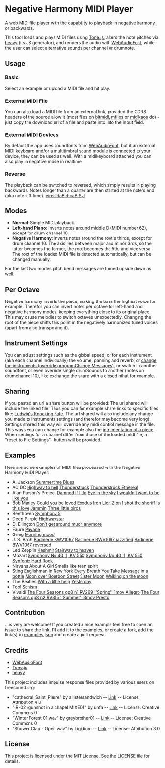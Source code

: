 # Negative Harmony MIDI Player
A web MIDI file player with the capability to playback in [negative harmony](https://www.opussciencecollective.com/post/the-harmonic-upside-down-negative-harmony) or backwards.

This tool loads and plays MIDI files using [Tone.js](https://tonejs.github.io/), alters the note pitches via [heavy](https://github.com/Wasted-Audio/hvcc) (its JS generator), and renders the audio with [WebAudioFont](https://github.com/surikov/webaudiofont), while the user can select alternative sounds per channel or drumnote.

## Usage

### Basic

Select an example or upload a MIDI file and hit play.

### External MIDI File

You can also load a MIDI file from an external link, provided the CORS headers of the source allow it (most files on [bitmidi](https://bitmidi.com/), [mfiles](https://www.mfiles.co.uk/midi-files.htm) or [midikaos](https://midikaos.mnstrl.org/) do) - just copy the download url of a file and paste into into the input field.

### External MIDI Devices

By default the app uses soundfonts from [WebAudioFont](https://github.com/surikov/webaudiofont), but if an external MIDI keyboard and/or a multitimbral sound module is connected to your device, they can be used as well.
With a midikeyboard attached you can also play in negative mode in realtime.

### Reverse

The playback can be switched to reversed, which simply results in playing backwards. Notes longer than a quarter are then started at the note's end (aka note-off time). [eirenidaB :hcaB.S.J](https://reinissance.github.io/negative-Harmony/index.html?midiFile=https%3A%2F%2Fbitmidi.com%2Fuploads%2F27670.mid&channels=%257B%25220%2522%253A%257B%2522panSlider_0%2522%253A%2522-0.95%2522%252C%2522volumeSlider_0%2522%253A%252274%2522%257D%252C%25221%2522%253A%257B%2522panSlider_1%2522%253A%25220.88%2522%252C%2522volumeSlider_1%2522%253A%252274%2522%257D%252C%25222%2522%253A%257B%2522panSlider_2%2522%253A%2522-0.49%2522%252C%2522volumeSlider_2%2522%253A%2522109%2522%257D%252C%25223%2522%253A%257B%2522panSlider_3%2522%253A%25220.24%2522%252C%2522volumeSlider_3%2522%253A%2522114%2522%257D%252C%25224%2522%253A%257B%2522sfIndex_4%2522%253A%25224%2522%252C%2522reverbSlider_4%2522%253A%25220.9%2522%257D%257D&perOktave=1&mode=0&negRoot=59&irUrl=0&speed=0.88&reversedPlayback=true&reverbGain=0.7)

## Modes

- **Normal**: Simple MIDI playback.
- **Left-hand Piano**: Inverts notes around middle D (MIDI number 62), except for drum channel 10.
- **Negative Harmony**: Inverts notes around the root's thirds, except for drum channel 10. The axis lies between major and minor 3rds, so the latter becomes the former, the root becomes the 5th, and vice versa. The root of the loaded MIDI file is detected automatically, but can be changed manually.

For the last two modes pitch bend messages are turned upside down as well.

## Per Octave

Negative harmony inverts the piece, making the bass the highest voice for example. Therefor you can invert notes per octave for left-hand and negative harmony modes, keeping everything close to its original place. This may cause melodies to switch octaves unexpectedly. Changing the root of the piece shifts this point in the negatively harmonized tuned voices (apart from also transposing it).

## Instrument Settings

You can adjust settings such as the global speed, or for each instrument (aka each channel individually) the volume, panning and reverb, or [change the instruments (override programChange Messages)](https://reinissance.github.io/negative-Harmony/index.html?midiFile=https%3A%2F%2Fbitmidi.com%2Fuploads%2F3654.mid&channels=%257B%25220%2522%253A%257B%2522volumeSlider_0%2522%253A%2522127%2522%257D%252C%25221%2522%253A%257B%2522volumeSlider_1%2522%253A%2522109%2522%252C%2522sfIndex_1%2522%253A%25220%2522%252C%2522instrumentSelect_1%2522%253A%252232%2522%252C%2522volumeSlider_drum%2522%253A%2522123%2522%252C%2522panSlider_1%2522%253A%2522-0.42%2522%252C%2522reverbSlider_1%2522%253A%25220.31%2522%257D%252C%25222%2522%253A%257B%2522volumeSlider_2%2522%253A%252299%2522%252C%2522instrumentSelect_2%2522%253A%2522110%2522%252C%2522volumeSlider_drum%2522%253A%252244%2522%252C%2522reverbSlider_2%2522%253A%25221%2522%252C%2522panSlider_2%2522%253A%2522-0.31%2522%252C%2522sfIndex_2%2522%253A%25221%2522%257D%252C%25223%2522%253A%257B%2522volumeSlider_3%2522%253A%252269%2522%252C%2522instrumentSelect_3%2522%253A%252257%2522%252C%2522panSlider_3%2522%253A%25220.14%2522%252C%2522sfIndex_3%2522%253A%25221%2522%257D%252C%25224%2522%253A%257B%2522volumeSlider_4%2522%253A%252240%2522%252C%2522panSlider_4%2522%253A%2522-0.59%2522%252C%2522instrumentSelect_4%2522%253A%2522122%2522%257D%252C%25225%2522%253A%257B%2522volumeSlider_5%2522%253A%252253%2522%252C%2522panSlider_5%2522%253A%25220.76%2522%252C%2522instrumentSelect_5%2522%253A%2522127%2522%252C%2522sfIndex_5%2522%253A%25225%2522%252C%2522reverbSlider_5%2522%253A%25220.8%2522%257D%252C%25226%2522%253A%257B%2522volumeSlider_6%2522%253A%252233%2522%252C%2522panSlider_6%2522%253A%2522-0.63%2522%252C%2522instrumentSelect_6%2522%253A%2522107%2522%252C%2522reverbSlider_6%2522%253A%25220.5%2522%252C%2522sfIndex_6%2522%253A%25221%2522%257D%252C%25227%2522%253A%257B%2522volumeSlider_7%2522%253A%252240%2522%252C%2522instrumentSelect_7%2522%253A%2522104%2522%252C%2522panSlider_7%2522%253A%2522-0.01%2522%252C%2522sfIndex_7%2522%253A%25221%2522%252C%2522reverbSlider_7%2522%253A%25220.47%2522%252C%2522volumeSlider_drum%2522%253A%2522120%2522%257D%252C%25228%2522%253A%257B%2522volumeSlider_8%2522%253A%2522111%2522%252C%2522instrumentSelect_8%2522%253A%2522115%2522%252C%2522panSlider_8%2522%253A%25220.84%2522%257D%252C%25229%2522%253A%257B%2522drumNoteSelectClosed%2520Hi-hat%2522%253A2%252C%2522drumNoteSelectSnare%2520Drum%25201%2522%253A2%252C%2522drumNoteSelectLow%2520Tom%25201%2522%253A2%252C%2522drumNoteSelectLow%2520Tom%25202%2522%253A2%252C%2522drumNoteSelectPedal%2520Hi-hat%2522%253A2%252C%2522drumNoteSelectBass%2520Drum%25201%2522%253A2%252C%2522drumNoteSelectCrash%2520Cymbal%25201%2522%253A2%252C%2522drumNoteSelectCrash%2520Cymbal%25202%2522%253A2%252C%2522volumeSlider_drum%2522%253A%2522107%2522%252C%2522drumNoteSelectBass_Drum_1%2522%253A2%252C%2522drumNoteSelectClosed_Hi-hat%2522%253A2%252C%2522drumNoteSelectSnare_Drum_1%2522%253A2%252C%2522drumNoteSelectCrash_Cymbal_1%2522%253A2%252C%2522drumNoteSelectCrash_Cymbal_2%2522%253A2%252C%2522drumNoteSelectPedal_Hi-hat%2522%253A2%257D%252C%252210%2522%253A%257B%2522volumeSlider_10%2522%253A%252238%2522%252C%2522panSlider_10%2522%253A%25220.67%2522%252C%2522instrumentSelect_10%2522%253A%2522108%2522%252C%2522sfIndex_10%2522%253A%25221%2522%252C%2522volumeSlider_drum%2522%253A%2522122%2522%252C%2522reverbSlider_10%2522%253A%25220.82%2522%257D%252C%252215%2522%253A%257B%2522volumeSlider_15%2522%253A%2522127%2522%252C%2522volumeSlider_drum%2522%253A%2522107%2522%252C%2522panSlider_15%2522%253A%2522-0.61%2522%257D%257D&perOktave=1&mode=0&negRoot=61&reverbGain=1.5&irUrl=2), or switch to another soundfont, or even override single drumSounds to another (notes on drumchannel 10), like exchange the snare with a closed hihat for example.

## Sharing

If you pasted an url a share button will be provided: The url shared will include the linked file. Thus you can for example share links to specific files like: [Ludwig's Knocking Fate](https://reinissance.github.io/negative-Harmony/index.html?midiFile=https://bitmidi.com/uploads/34948.mid).
The url shared will also include any change you made to instruments settings (and therefor may become very long).
Settings shared this way will override any midi control message in the file. This ways you can change for example also the [intrumentation of a piece](https://reinissance.github.io/negative-Harmony/index.html?midiFile=https%3A%2F%2Fbitmidi.com%2Fuploads%2F27670.mid&channels=%257B%25220%2522%253A%257B%2522instrumentSelect_0%2522%253A%252218%2522%252C%2522panSlider_0%2522%253A%2522-0.65%2522%257D%252C%25221%2522%253A%257B%2522instrumentSelect_1%2522%253A%252218%2522%252C%2522panSlider_1%2522%253A%2522-0.56%2522%257D%252C%25222%2522%253A%257B%2522instrumentSelect_2%2522%253A%252218%2522%252C%2522panSlider_2%2522%253A%2522-0.56%2522%252C%2522reverbSlider_2%2522%253A%25220.84%2522%257D%252C%25223%2522%253A%257B%2522panSlider_3%2522%253A%25220.53%2522%252C%2522instrumentSelect_3%2522%253A%252232%2522%257D%252C%25224%2522%253A%257B%2522sfIndex_4%2522%253A%25221%2522%252C%2522instrumentSelect_4%2522%253A%252264%2522%257D%257D&perOktave=1&mode=2&negRoot=59&reverbGain=1.01&irUrl=2&speed=0.91). When settings for a channel differ from those of the loaded midi file, a "reset to File Settings"- button will be provided.

## Examples

Here are some examples of MIDI files processed with the Negative Harmony MIDI Player:

<!-- EXAMPLES_START -->
- A. Jackson [Summertime Blues](https://reinissance.github.io/negative-Harmony/index.html?midiFile=https%3A%2F%2Fbitmidi.com%2Fuploads%2F3238.mid&channels=%257B%25220%2522%253A%257B%2522panSlider_0%2522%253A%2522-0.38%2522%252C%2522reverbSlider_0%2522%253A%25220.43%2522%257D%252C%25221%2522%253A%257B%2522reverbSlider_1%2522%253A%25220%2522%252C%2522instrumentSelect_1%2522%253A%252232%2522%257D%252C%25222%2522%253A%257B%2522reverbSlider_2%2522%253A%25220%2522%257D%252C%25223%2522%253A%257B%2522panSlider_3%2522%253A%25220.03%2522%252C%2522volumeSlider_3%2522%253A%252296%2522%252C%2522instrumentSelect_3%2522%253A%2522110%2522%252C%2522reverbSlider_3%2522%253A%25220.43%2522%257D%252C%25224%2522%253A%257B%2522panSlider_4%2522%253A%25220.96%2522%252C%2522reverbSlider_4%2522%253A%25220.32%2522%252C%2522volumeSlider_4%2522%253A%252288%2522%257D%252C%25225%2522%253A%257B%2522panSlider_5%2522%253A%25220.38%2522%252C%2522volumeSlider_5%2522%253A%252277%2522%252C%2522reverbSlider_5%2522%253A%25220.22%2522%257D%252C%25226%2522%253A%257B%2522reverbSlider_6%2522%253A%25220.39%2522%252C%2522panSlider_6%2522%253A%2522-0.46%2522%257D%252C%25227%2522%253A%257B%2522panSlider_7%2522%253A%25220.66%2522%252C%2522reverbSlider_7%2522%253A%25220.38%2522%257D%252C%25228%2522%253A%257B%2522reverbSlider_8%2522%253A%25220.45%2522%252C%2522sfIndex_8%2522%253A%25221%2522%257D%252C%25229%2522%253A%257B%2522drumNoteSelectSnare_Drum_2%2522%253A2%252C%2522drumNoteSelectBass_Drum_2%2522%253A3%252C%2522drumNoteChangeSelectSnare_Drum_2%2522%253A%252244%2522%252C%2522drumNoteSelectSnare_Drum_2%2522%253A4%252C%2522drumNoteSelectRide_Cymbal_1%2522%253A2%252C%2522drumNoteSelectCrash_Cymbal_1%2522%253A2%252C%2522drumNoteSelectClosed_Hi-hat%2522%253A4%252C%2522drumNoteChangeSelectCrash_Cymbal_1%2522%253A%252257%2522%252C%2522drumNoteChangeSelectClosed_Hi-hat%2522%253A%252242%2522%257D%252C%252215%2522%253A%257B%2522panSlider_15%2522%253A%2522-0.07%2522%252C%2522volumeSlider_15%2522%253A%252290%2522%252C%2522reverbSlider_15%2522%253A%25220.7%2522%257D%257D&perOktave=1&mode=2&negRoot=61&reverbGain=0.42&irUrl=0&speed=1.49)
- AC DC [Highway to hell](https://reinissance.github.io/negative-Harmony/index.html?midiFile=https%3A%2F%2Fbitmidi.com%2Fuploads%2F3651.mid&channels=%257B%25220%2522%253A%257B%2522volumeSlider_0%2522%253A%2522127%2522%252C%2522reverbSlider_0%2522%253A%25220%2522%252C%2522panSlider_0%2522%253A%25220.96%2522%252C%2522sfIndex_0%2522%253A%252212%2522%257D%252C%25221%2522%253A%257B%2522volumeSlider_1%2522%253A%252223%2522%252C%2522panSlider_1%2522%253A%2522-0.68%2522%252C%2522reverbSlider_1%2522%253A%25220.75%2522%257D%252C%25222%2522%253A%257B%2522volumeSlider_2%2522%253A%2522127%2522%252C%2522instrumentSelect_2%2522%253A%252276%2522%252C%2522reverbSlider_2%2522%253A%25221%2522%252C%2522panSlider_2%2522%253A%2522-0.15%2522%257D%252C%25223%2522%253A%257B%2522reverbSlider_3%2522%253A%25220%2522%257D%252C%25229%2522%253A%257B%2522drumNoteSelectClosed_Hi-hat%2522%253A2%252C%2522drumNoteSelectBass_Drum_2%2522%253A2%252C%2522drumNoteSelectSnare_Drum_2%2522%253A2%252C%2522drumNoteSelectSnare_Drum_1%2522%253A2%257D%257D&perOktave=1&mode=2&negRoot=59&reverbGain=1.5&irUrl=2&speed=1.24) [Thunderstruck](https://reinissance.github.io/negative-Harmony/index.html?midiFile=https%3A%2F%2Fbitmidi.com%2Fuploads%2F3654.mid&channels=%257B%25220%2522%253A%257B%2522volumeSlider_0%2522%253A%2522127%2522%257D%252C%25222%2522%253A%257B%2522panSlider_2%2522%253A%2522-0.76%2522%257D%252C%25223%2522%253A%257B%2522volumeSlider_3%2522%253A%252289%2522%252C%2522instrumentSelect_3%2522%253A%2522110%2522%257D%252C%25224%2522%253A%257B%2522panSlider_4%2522%253A%25220.57%2522%252C%2522sfIndex_4%2522%253A%25227%2522%252C%2522instrumentSelect_4%2522%253A%2522127%2522%257D%252C%25225%2522%253A%257B%2522panSlider_5%2522%253A%2522-0.39%2522%252C%2522instrumentSelect_5%2522%253A%2522127%2522%252C%2522sfIndex_5%2522%253A%25225%2522%257D%252C%25226%2522%253A%257B%2522panSlider_6%2522%253A%2522-0.7%2522%252C%2522volumeSlider_6%2522%253A%2522103%2522%252C%2522sfIndex_6%2522%253A%252212%2522%257D%252C%25227%2522%253A%257B%2522volumeSlider_7%2522%253A%252289%2522%252C%2522panSlider_7%2522%253A%2522-0.06%2522%257D%252C%25228%2522%253A%257B%2522panSlider_8%2522%253A%25220.36%2522%257D%252C%25229%2522%253A%257B%2522drumNoteSelectClosed_Hi-hat%2522%253A2%252C%2522drumNoteSelectSnare_Drum_1%2522%253A2%252C%2522drumNoteSelectLow_Tom_1%2522%253A2%252C%2522drumNoteSelectLow_Tom_2%2522%253A2%252C%2522drumNoteSelectPedal_Hi-hat%2522%253A2%252C%2522drumNoteSelectBass_Drum_1%2522%253A2%252C%2522drumNoteSelectCrash_Cymbal_1%2522%253A2%252C%2522drumNoteSelectCrash_Cymbal_2%2522%253A2%252C%2522volumeSlider_drum%2522%253A%2522127%2522%252C%2522drumNoteSelectBass_Drum_1%2522%253A2%252C%2522drumNoteSelectClosed_Hi-hat%2522%253A2%252C%2522drumNoteSelectSnare_Drum_1%2522%253A2%252C%2522drumNoteSelectCrash_Cymbal_1%2522%253A2%252C%2522drumNoteSelectCrash_Cymbal_2%2522%253A2%252C%2522drumNoteSelectPedal_Hi-hat%2522%253A2%252C%2522drumNoteSelectLow_Tom_1%2522%253A2%252C%2522drumNoteSelectLow_Tom_2%2522%253A2%257D%252C%252210%2522%253A%257B%2522panSlider_10%2522%253A%25220.66%2522%252C%2522volumeSlider_10%2522%253A%252254%2522%252C%2522sfIndex_10%2522%253A%25220%2522%257D%257D&perOktave=1&mode=2&negRoot=62&reverbGain=0.96&irUrl=2) [Thunderstruck Ethereal](https://reinissance.github.io/negative-Harmony/index.html?midiFile=https%3A%2F%2Fbitmidi.com%2Fuploads%2F3654.mid&channels=%257B%25220%2522%253A%257B%2522volumeSlider_0%2522%253A%2522127%2522%257D%252C%25221%2522%253A%257B%2522volumeSlider_1%2522%253A%2522109%2522%252C%2522sfIndex_1%2522%253A%25220%2522%252C%2522instrumentSelect_1%2522%253A%252232%2522%252C%2522volumeSlider_drum%2522%253A%2522123%2522%252C%2522panSlider_1%2522%253A%2522-0.42%2522%252C%2522reverbSlider_1%2522%253A%25220.31%2522%257D%252C%25222%2522%253A%257B%2522volumeSlider_2%2522%253A%252299%2522%252C%2522instrumentSelect_2%2522%253A%2522110%2522%252C%2522volumeSlider_drum%2522%253A%252244%2522%252C%2522reverbSlider_2%2522%253A%25221%2522%252C%2522panSlider_2%2522%253A%2522-0.31%2522%252C%2522sfIndex_2%2522%253A%25221%2522%257D%252C%25223%2522%253A%257B%2522volumeSlider_3%2522%253A%252269%2522%252C%2522instrumentSelect_3%2522%253A%252257%2522%252C%2522panSlider_3%2522%253A%25220.14%2522%252C%2522sfIndex_3%2522%253A%25221%2522%257D%252C%25224%2522%253A%257B%2522volumeSlider_4%2522%253A%252240%2522%252C%2522panSlider_4%2522%253A%2522-0.59%2522%252C%2522instrumentSelect_4%2522%253A%2522122%2522%257D%252C%25225%2522%253A%257B%2522volumeSlider_5%2522%253A%252253%2522%252C%2522panSlider_5%2522%253A%25220.76%2522%252C%2522instrumentSelect_5%2522%253A%2522127%2522%252C%2522sfIndex_5%2522%253A%25225%2522%252C%2522reverbSlider_5%2522%253A%25220.8%2522%257D%252C%25226%2522%253A%257B%2522volumeSlider_6%2522%253A%252233%2522%252C%2522panSlider_6%2522%253A%2522-0.63%2522%252C%2522instrumentSelect_6%2522%253A%2522107%2522%252C%2522reverbSlider_6%2522%253A%25220.5%2522%252C%2522sfIndex_6%2522%253A%25221%2522%257D%252C%25227%2522%253A%257B%2522volumeSlider_7%2522%253A%252240%2522%252C%2522instrumentSelect_7%2522%253A%2522104%2522%252C%2522panSlider_7%2522%253A%2522-0.01%2522%252C%2522sfIndex_7%2522%253A%25221%2522%252C%2522reverbSlider_7%2522%253A%25220.47%2522%252C%2522volumeSlider_drum%2522%253A%2522120%2522%257D%252C%25228%2522%253A%257B%2522volumeSlider_8%2522%253A%2522111%2522%252C%2522instrumentSelect_8%2522%253A%2522115%2522%252C%2522panSlider_8%2522%253A%25220.84%2522%257D%252C%25229%2522%253A%257B%2522drumNoteSelectClosed_Hi-hat%2522%253A2%252C%2522drumNoteSelectSnare_Drum_1%2522%253A2%252C%2522drumNoteSelectLow_Tom_1%2522%253A2%252C%2522drumNoteSelectLow_Tom_2%2522%253A2%252C%2522drumNoteSelectPedal_Hi-hat%2522%253A2%252C%2522drumNoteSelectBass_Drum_1%2522%253A2%252C%2522drumNoteSelectCrash_Cymbal_1%2522%253A2%252C%2522drumNoteSelectCrash_Cymbal_2%2522%253A2%252C%2522volumeSlider_drum%2522%253A%2522107%2522%252C%2522drumNoteSelectBass_Drum_1%2522%253A2%252C%2522drumNoteSelectClosed_Hi-hat%2522%253A2%252C%2522drumNoteSelectSnare_Drum_1%2522%253A2%252C%2522drumNoteSelectCrash_Cymbal_1%2522%253A2%252C%2522drumNoteSelectCrash_Cymbal_2%2522%253A2%252C%2522drumNoteSelectPedal_Hi-hat%2522%253A2%257D%252C%252210%2522%253A%257B%2522volumeSlider_10%2522%253A%252238%2522%252C%2522panSlider_10%2522%253A%25220.67%2522%252C%2522instrumentSelect_10%2522%253A%2522108%2522%252C%2522sfIndex_10%2522%253A%25221%2522%252C%2522volumeSlider_drum%2522%253A%2522122%2522%252C%2522reverbSlider_10%2522%253A%25220.82%2522%257D%252C%252215%2522%253A%257B%2522volumeSlider_15%2522%253A%2522127%2522%252C%2522volumeSlider_drum%2522%253A%2522107%2522%252C%2522panSlider_15%2522%253A%2522-0.61%2522%257D%257D&perOktave=1&mode=0&negRoot=61&reverbGain=1.5&irUrl=2)
- Alan Parson's Project [Damned if I do](https://reinissance.github.io/negative-Harmony/index.html?midiFile=https%3A%2F%2Fbitmidi.com%2Fuploads%2F3256.mid&0=undefined&1=undefined&2=undefined&3=undefined&4=undefined&5=undefined&6=undefined&7=undefined&8=undefined&9=undefined&10=undefined&11=undefined&12=undefined&13=undefined&channels=%257B%25221%2522%253A%257B%2522instrumentSelect_1%2522%253A%252232%2522%252C%2522sfIndex_1%2522%253A%25221%2522%252C%2522volumeSlider_1%2522%253A%2522107%2522%252C%2522panSlider_1%2522%253A%2522-1%2522%252C%2522reverbSlider_1%2522%253A%25220.69%2522%257D%252C%25222%2522%253A%257B%2522panSlider_2%2522%253A%2522-0.22%2522%257D%252C%25223%2522%253A%257B%2522instrumentSelect_3%2522%253A%252266%2522%252C%2522volumeSlider_3%2522%253A%2522127%2522%252C%2522sfIndex_3%2522%253A%25225%2522%252C%2522panSlider_3%2522%253A%2522-0.13%2522%252C%2522reverbSlider_3%2522%253A%25221%2522%257D%252C%25224%2522%253A%257B%2522volumeSlider_4%2522%253A%252243%2522%252C%2522sfIndex_4%2522%253A%25221%2522%257D%252C%25225%2522%253A%257B%2522volumeSlider_5%2522%253A%252297%2522%257D%252C%25227%2522%253A%257B%2522panSlider_7%2522%253A%25220.11%2522%252C%2522volumeSlider_7%2522%253A%252262%2522%252C%2522sfIndex_7%2522%253A%25225%2522%257D%252C%25229%2522%253A%257B%2522drumNoteSelectBass_Drum_1%2522%253A1%252C%2522drumNoteSelectSnare_Drum_2%2522%253A3%252C%2522drumNoteSelectClosed_Hi-hat%2522%253A2%252C%2522drumNoteSelectPedal_Hi-hat%2522%253A4%252C%2522drumNoteSelectOpen_Hi-hat%2522%253A2%252C%2522drumNoteSelectRide_Cymbal_1%2522%253A0%252C%2522drumNoteChangeSelectSnare_Drum_2%2522%253A%252238%2522%252C%2522panSlider_drum%2522%253A%25220.32%2522%257D%257D&perOktave=1&mode=2&irUrl=0&negRoot=67&speed=1.34&reverbGain=0.22) [Eye in the sky](https://reinissance.github.io/negative-Harmony/index.html?midiFile=https%3A%2F%2Fbitmidi.com%2Fuploads%2F3253.mid&0=undefined&1=undefined&2=undefined&3=undefined&4=undefined&5=undefined&6=undefined&7=undefined&8=undefined&9=undefined&10=undefined&11=undefined&12=undefined&13=undefined&14=undefined&channels=%257B%25220%2522%253A%257B%2522volumeSlider_0%2522%253A%252293%2522%252C%2522panSlider_0%2522%253A%2522-0.37%2522%252C%2522reverbSlider_0%2522%253A%25220.86%2522%257D%252C%25222%2522%253A%257B%2522reverbSlider_2%2522%253A%25220.53%2522%257D%252C%25223%2522%253A%257B%2522instrumentSelect_3%2522%253A%252269%2522%252C%2522volumeSlider_3%2522%253A%2522116%2522%252C%2522panSlider_3%2522%253A%25220.07%2522%257D%252C%25225%2522%253A%257B%2522panSlider_5%2522%253A%25220.02%2522%252C%2522volumeSlider_5%2522%253A%252276%2522%257D%252C%25226%2522%253A%257B%2522panSlider_6%2522%253A%2522-0.15%2522%252C%2522volumeSlider_6%2522%253A%252287%2522%252C%2522sfIndex_6%2522%253A%25224%2522%257D%252C%25227%2522%253A%257B%2522panSlider_7%2522%253A%25220.68%2522%252C%2522volumeSlider_7%2522%253A%252256%2522%257D%252C%252212%2522%253A%257B%2522volumeSlider_12%2522%253A%2522115%2522%257D%252C%252213%2522%253A%257B%2522sfIndex_13%2522%253A%25221%2522%257D%252C%252214%2522%253A%257B%2522sfIndex_14%2522%253A%252212%2522%252C%2522volumeSlider_14%2522%253A%2522103%2522%257D%257D&perOktave=1&mode=2&negRoot=57&reverbGain=0.31&irUrl=0&speed=1.05) [I wouldn’t want to be like you](https://reinissance.github.io/negative-Harmony/index.html?midiFile=https%3A%2F%2Fbitmidi.com%2Fuploads%2F3263.mid&0=undefined&1=undefined&2=undefined&3=undefined&4=undefined&5=undefined&6=undefined&7=undefined&8=undefined&9=undefined&10=undefined&11=undefined&12=undefined&channels=%257B%25220%2522%253A%257B%2522panSlider_0%2522%253A%25220.51%2522%252C%2522volumeSlider_0%2522%253A%252241%2522%252C%2522sfIndex_0%2522%253A%25224%2522%257D%252C%25221%2522%253A%257B%2522sfIndex_1%2522%253A%25221%2522%252C%2522panSlider_1%2522%253A%2522-1%2522%257D%252C%25223%2522%253A%257B%2522sfIndex_3%2522%253A%25221%2522%252C%2522volumeSlider_3%2522%253A%2522127%2522%252C%2522instrumentSelect_3%2522%253A%252267%2522%257D%252C%25224%2522%253A%257B%2522sfIndex_4%2522%253A%25221%2522%252C%2522panSlider_4%2522%253A%2522-0.88%2522%257D%252C%25225%2522%253A%257B%2522panSlider_5%2522%253A%25220.84%2522%252C%2522sfIndex_5%2522%253A%25228%2522%252C%2522volumeSlider_5%2522%253A%252263%2522%257D%252C%25226%2522%253A%257B%2522panSlider_6%2522%253A%25221%2522%257D%252C%25228%2522%253A%257B%2522volumeSlider_8%2522%253A%252277%2522%257D%252C%25229%2522%253A%257B%2522drumNoteSelectOpen_Hi-hat%2522%253A2%252C%2522drumNoteSelectBass_Drum_2%2522%253A2%252C%2522drumNoteSelectSnare_Drum_1%2522%253A2%252C%2522drumNoteSelectClosed_Hi-hat%2522%253A2%257D%252C%252210%2522%253A%257B%2522panSlider_10%2522%253A%25220.79%2522%252C%2522sfIndex_10%2522%253A%25224%2522%252C%2522volumeSlider_10%2522%253A%252288%2522%257D%257D&perOktave=1&mode=2.0&irUrl=0&negRoot=63&speed=1.32)
- Bob Marley [Could you be loved](https://reinissance.github.io/negative-Harmony/index.html?midiFile=https%3A%2F%2Fbitmidi.com%2Fuploads%2F72436.mid&channels=%257B%25220%2522%253A%257B%2522panSlider_0%2522%253A%25220.65%2522%252C%2522volumeSlider_0%2522%253A%252240%2522%252C%2522sfIndex_0%2522%253A%25221%2522%257D%252C%25221%2522%253A%257B%2522panSlider_1%2522%253A%25220.02%2522%252C%2522instrumentSelect_1%2522%253A%252233%2522%252C%2522volumeSlider_1%2522%253A%2522121%2522%257D%252C%25222%2522%253A%257B%2522panSlider_2%2522%253A%2522-0.84%2522%252C%2522volumeSlider_2%2522%253A%252283%2522%252C%2522sfIndex_2%2522%253A%25224%2522%257D%252C%25223%2522%253A%257B%2522panSlider_3%2522%253A%2522-0.04%2522%252C%2522instrumentSelect_3%2522%253A%252267%2522%252C%2522sfIndex_3%2522%253A%25224%2522%252C%2522volumeSlider_3%2522%253A%252281%2522%252C%2522reverbSlider_3%2522%253A%25221%2522%257D%252C%25224%2522%253A%257B%2522volumeSlider_4%2522%253A%252293%2522%257D%252C%25225%2522%253A%257B%2522instrumentSelect_5%2522%253A%252276%2522%252C%2522panSlider_5%2522%253A%25220.1%2522%252C%2522volumeSlider_5%2522%253A%2522109%2522%257D%252C%25227%2522%253A%257B%2522volumeSlider_7%2522%253A%2522121%2522%252C%2522reverbSlider_7%2522%253A%25220.33%2522%252C%2522instrumentSelect_7%2522%253A%252225%2522%252C%2522panSlider_7%2522%253A%25220%2522%257D%252C%25229%2522%253A%257B%2522drumNoteSelectBass_Drum_1%2522%253A2%252C%2522drumNoteSelectSnare_Drum_2%2522%253A2%252C%2522drumNoteSelectClaves%2522%253A2%252C%2522drumNoteSelectClosed_Hi-hat%2522%253A0%252C%2522drumNoteSelectOpen_Cuica%2522%253A4%252C%2522volumeSlider_drum%2522%253A%2522118%2522%257D%257D&negRoot=61&mode=2&perOktave=1&reverbGain=0.62&irUrl=1&speed=1.13) [Exodus](https://reinissance.github.io/negative-Harmony/index.html?midiFile=https%3A%2F%2Fbitmidi.com%2Fuploads%2F72438.mid&channels=%257B%25221%2522%253A%257B%2522sfIndex_1%2522%253A%25223%2522%252C%2522reverbSlider_1%2522%253A%25220%2522%257D%252C%25222%2522%253A%257B%2522panSlider_2%2522%253A%2522-0.02%2522%252C%2522volumeSlider_2%2522%253A%2522115%2522%257D%252C%25223%2522%253A%257B%2522volumeSlider_3%2522%253A%2522103%2522%257D%252C%25224%2522%253A%257B%2522panSlider_4%2522%253A%25220.19%2522%252C%2522volumeSlider_4%2522%253A%252290%2522%252C%2522reverbSlider_4%2522%253A%25220%2522%257D%252C%25225%2522%253A%257B%2522volumeSlider_5%2522%253A%2522119%2522%252C%2522panSlider_5%2522%253A%2522-0.37%2522%257D%252C%25226%2522%253A%257B%2522panSlider_6%2522%253A%25221%2522%257D%252C%25227%2522%253A%257B%2522sfIndex_7%2522%253A%25226%2522%257D%252C%25228%2522%253A%257B%2522panSlider_8%2522%253A%2522-0.7%2522%252C%2522volumeSlider_8%2522%253A%252271%2522%257D%252C%252210%2522%253A%257B%2522reverbSlider_10%2522%253A%25220%2522%252C%2522volumeSlider_10%2522%253A%252237%2522%257D%252C%252215%2522%253A%257B%2522volumeSlider_15%2522%253A%252294%2522%257D%257D&perOktave=1&mode=2&irUrl=1&negRoot=60&speed=1.06&reverbGain=0.26) [Iron Lion Zion](https://reinissance.github.io/negative-Harmony/?midiFile=https%3A%2F%2Fbitmidi.com%2Fuploads%2F61245.mid&channels=%257B%25220%2522%253A%257B%2522panSlider_0%2522%253A%25220.71%2522%257D%252C%25221%2522%253A%257B%2522panSlider_1%2522%253A%25220.76%2522%252C%2522sfIndex_1%2522%253A%25220%2522%252C%2522reverbSlider_1%2522%253A%25220.87%2522%257D%252C%25222%2522%253A%257B%2522panSlider_2%2522%253A%25220.93%2522%257D%252C%25223%2522%253A%257B%2522panSlider_3%2522%253A%2522-0.48%2522%257D%252C%25224%2522%253A%257B%2522panSlider_4%2522%253A%25220%2522%252C%2522reverbSlider_4%2522%253A%25221%2522%257D%252C%25226%2522%253A%257B%2522volumeSlider_6%2522%253A%252277%2522%252C%2522panSlider_6%2522%253A%2522-0.79%2522%257D%252C%25227%2522%253A%257B%2522volumeSlider_7%2522%253A%2522127%2522%257D%252C%25228%2522%253A%257B%2522volumeSlider_8%2522%253A%252291%2522%252C%2522panSlider_8%2522%253A%2522-0.76%2522%252C%2522sfIndex_8%2522%253A%25221%2522%257D%252C%25229%2522%253A%257B%2522drumNoteSelectClosed_Hi-hat%2522%253A2%252C%2522drumNoteSelectSnare_Drum_2%2522%253A1%252C%2522drumNoteSelectBass_Drum_1%2522%253A2%252C%2522drumNoteSelectOpen_Hi-hat%2522%253A2%252C%2522drumNoteSelectLow_Conga%2522%253A2%252C%2522drumNoteSelectOpen_High_Conga%2522%253A2%257D%257D&perOktave=1&mode=2&negRoot=62&speed=0.81&irUrl=3&reverbGain=0.11) [I shot the sheriff](https://reinissance.github.io/negative-Harmony/index.html?midiFile=https%3A%2F%2Fbitmidi.com%2Fuploads%2F24367.mid&channels=%257B%25222%2522%253A%257B%2522volumeSlider_2%2522%253A%252294%2522%252C%2522reverbSlider_2%2522%253A%25220.68%2522%252C%2522instrumentSelect_2%2522%253A%25221%2522%257D%252C%25223%2522%253A%257B%2522panSlider_3%2522%253A%2522-0.02%2522%252C%2522volumeSlider_3%2522%253A%252263%2522%252C%2522reverbSlider_3%2522%253A%25220.92%2522%257D%252C%25224%2522%253A%257B%2522panSlider_4%2522%253A%25221%2522%257D%252C%25225%2522%253A%257B%2522panSlider_5%2522%253A%25220.34%2522%252C%2522volumeSlider_5%2522%253A%252250%2522%252C%2522reverbSlider_5%2522%253A%25220.79%2522%257D%252C%25226%2522%253A%257B%2522panSlider_6%2522%253A%2522-0.6%2522%252C%2522volumeSlider_6%2522%253A%252288%2522%257D%252C%25227%2522%253A%257B%2522panSlider_7%2522%253A%25220.56%2522%257D%252C%25229%2522%253A%257B%2522drumNoteSelectBass_Drum_2%2522%253A3%252C%2522drumNoteSelectClosed_Hi-hat%2522%253A2%252C%2522drumNoteSelectSnare_Drum_2%2522%253A1%257D%257D&perOktave=1&mode=2.0&irUrl=0&negRoot=58&speed=0.83&reverbGain=0.67) [Is this love](https://reinissance.github.io/negative-Harmony/index.html?midiFile=https%3A%2F%2Fbitmidi.com%2Fuploads%2F72441.mid&channels=%257B%25221%2522%253A%257B%2522instrumentSelect_1%2522%253A%252232%2522%252C%2522volumeSlider_1%2522%253A%2522116%2522%257D%252C%25222%2522%253A%257B%2522panSlider_2%2522%253A%2522-1%2522%252C%2522volumeSlider_2%2522%253A%252290%2522%257D%252C%25224%2522%253A%257B%2522panSlider_4%2522%253A%2522-0.38%2522%252C%2522volumeSlider_4%2522%253A%252292%2522%257D%252C%25225%2522%253A%257B%2522instrumentSelect_5%2522%253A%252277%2522%252C%2522volumeSlider_5%2522%253A%2522117%2522%257D%252C%25226%2522%253A%257B%2522panSlider_6%2522%253A%25220.95%2522%257D%252C%25227%2522%253A%257B%2522panSlider_7%2522%253A%25220.6%2522%257D%252C%25228%2522%253A%257B%2522panSlider_8%2522%253A%2522-0.58%2522%257D%257D&perOktave=1&mode=2.0&irUrl=2&negRoot=62&reverbGain=1.06&speed=1.2) [Jammin](https://reinissance.github.io/negative-Harmony/index.html?midiFile=https%3A%2F%2Fbitmidi.com%2Fuploads%2F72442.mid&channels=%257B%25220%2522%253A%257B%2522panSlider_0%2522%253A%25220.83%2522%257D%252C%25221%2522%253A%257B%2522instrumentSelect_1%2522%253A%252233%2522%257D%252C%25222%2522%253A%257B%2522panSlider_2%2522%253A%2522-1%2522%257D%252C%25223%2522%253A%257B%2522volumeSlider_3%2522%253A%252286%2522%252C%2522panSlider_3%2522%253A%25221%2522%257D%252C%25224%2522%253A%257B%2522volumeSlider_4%2522%253A%252283%2522%252C%2522panSlider_4%2522%253A%2522-0.38%2522%252C%2522reverbSlider_4%2522%253A%25220.97%2522%257D%252C%25225%2522%253A%257B%2522volumeSlider_5%2522%253A%2522127%2522%252C%2522reverbSlider_5%2522%253A%25220%2522%252C%2522sfIndex_5%2522%253A%25225%2522%252C%2522instrumentSelect_5%2522%253A%252217%2522%257D%252C%25226%2522%253A%257B%2522reverbSlider_6%2522%253A%25221%2522%252C%2522instrumentSelect_6%2522%253A%2522107%2522%252C%2522panSlider_6%2522%253A%25220.93%2522%252C%2522volumeSlider_6%2522%253A%2522113%2522%257D%252C%25227%2522%253A%257B%2522panSlider_7%2522%253A%25220.24%2522%252C%2522volumeSlider_7%2522%253A%2522109%2522%252C%2522reverbSlider_7%2522%253A%25220.76%2522%252C%2522sfIndex_7%2522%253A%25228%2522%257D%252C%25228%2522%253A%257B%2522sfIndex_8%2522%253A%252210%2522%252C%2522panSlider_8%2522%253A%25220.3%2522%257D%252C%25229%2522%253A%257B%2522drumNoteSelectBass_Drum_2%2522%253A1%252C%2522volumeSlider_drum%2522%253A%2522127%2522%257D%257D&perOktave=1&mode=2&irUrl=1&negRoot=61&speed=1.18&reverbGain=0.64) [Three little birds](https://reinissance.github.io/negative-Harmony/index.html?midiFile=https%3A%2F%2Fbitmidi.com%2Fuploads%2F72447.mid&channels=%257B%25220%2522%253A%257B%2522panSlider_0%2522%253A%25221%2522%252C%2522volumeSlider_0%2522%253A%252273%2522%252C%2522reverbSlider_0%2522%253A%25220.03%2522%257D%252C%25221%2522%253A%257B%2522instrumentSelect_1%2522%253A%252237%2522%252C%2522reverbSlider_1%2522%253A%25220%2522%252C%2522volumeSlider_1%2522%253A%2522107%2522%257D%252C%25222%2522%253A%257B%2522panSlider_2%2522%253A%2522-0.46%2522%252C%2522instrumentSelect_2%2522%253A%252267%2522%252C%2522volumeSlider_2%2522%253A%252284%2522%252C%2522reverbSlider_2%2522%253A%25220.85%2522%257D%252C%25223%2522%253A%257B%2522reverbSlider_3%2522%253A%25220.58%2522%252C%2522volumeSlider_3%2522%253A%252287%2522%252C%2522panSlider_3%2522%253A%25220.05%2522%257D%252C%25224%2522%253A%257B%2522panSlider_4%2522%253A%2522-0.46%2522%252C%2522reverbSlider_4%2522%253A%25220%2522%252C%2522volumeSlider_4%2522%253A%252271%2522%257D%252C%25225%2522%253A%257B%2522panSlider_5%2522%253A%2522-1%2522%252C%2522reverbSlider_5%2522%253A%25220.41%2522%257D%252C%25226%2522%253A%257B%2522panSlider_6%2522%253A%25221%2522%252C%2522reverbSlider_6%2522%253A%25220.48%2522%257D%257D&perOktave=1&mode=2&irUrl=3&negRoot=65&reverbGain=0.27&speed=0.79)
- Beethoven [Symphony 5](https://reinissance.github.io/negative-Harmony/index.html?midiFile=https%3A%2F%2Fbitmidi.com%2Fuploads%2F34948.mid&channels=%257B%25226%2522%253A%257B%2522sfIndex_6%2522%253A%25221%2522%257D%252C%25227%2522%253A%257B%2522instrumentSelect_7%2522%253A%252249%2522%252C%2522panSlider_7%2522%253A%25220.6%2522%257D%252C%25228%2522%253A%257B%2522sfIndex_8%2522%253A%25225%2522%257D%252C%252210%2522%253A%257B%2522sfIndex_10%2522%253A%25221%2522%252C%2522instrumentSelect_10%2522%253A%252243%2522%257D%252C%252211%2522%253A%257B%2522instrumentSelect_11%2522%253A%252243%2522%252C%2522sfIndex_11%2522%253A%25221%2522%252C%2522volumeSlider_11%2522%253A%2522122%2522%252C%2522panSlider_11%2522%253A%25220.52%2522%257D%257D&negRoot=63&perOktave=1&mode=2&reverbGain=0.1&irUrl=0&)
- Deep Purple [Highwaystar](https://reinissance.github.io/negative-Harmony/index.html?midiFile=https%3A%2F%2Fbitmidi.com%2Fuploads%2F38557.mid&channels=%257B%25220%2522%253A%257B%2522panSlider_0%2522%253A%2522-0.66%2522%252C%2522volumeSlider_0%2522%253A%252286%2522%252C%2522instrumentSelect_0%2522%253A%252218%2522%257D%252C%25221%2522%253A%257B%2522panSlider_1%2522%253A%25220.6%2522%252C%2522sfIndex_1%2522%253A%25226%2522%257D%252C%25222%2522%253A%257B%2522sfIndex_2%2522%253A%25224%2522%252C%2522volumeSlider_2%2522%253A%2522120%2522%252C%2522instrumentSelect_2%2522%253A%252236%2522%257D%252C%25223%2522%253A%257B%2522panSlider_3%2522%253A%25220.3%2522%257D%252C%25224%2522%253A%257B%2522sfIndex_4%2522%253A%25224%2522%252C%2522panSlider_4%2522%253A%25220.03%2522%257D%252C%25225%2522%253A%257B%2522panSlider_5%2522%253A%25220.27%2522%252C%2522volumeSlider_5%2522%253A%252250%2522%252C%2522sfIndex_5%2522%253A%25220%2522%252C%2522reverbSlider_5%2522%253A%25220.98%2522%257D%252C%25229%2522%253A%257B%2522volumeSlider_drum%2522%253A%2522113%2522%252C%2522drumNoteSelectCrash_Cymbal_1%2522%253A2%252C%2522drumNoteSelectBass_Drum_1%2522%253A2%252C%2522drumNoteSelectSnare_Drum_1%2522%253A2%257D%257D&perOktave=1&mode=2&negRoot=59&irUrl=1&reverbGain=1.5)
- D. Ellington [Don’t get around much anymore](https://reinissance.github.io/negative-Harmony/index.html?midiFile=https%3A%2F%2Fbitmidi.com%2Fuploads%2F41812.mid&channels=%257B%25222%2522%253A%257B%2522panSlider_2%2522%253A%25220.66%2522%257D%252C%25224%2522%253A%257B%2522panSlider_4%2522%253A%2522-0.47%2522%252C%2522instrumentSelect_4%2522%253A%252261%2522%252C%2522volumeSlider_4%2522%253A%2522127%2522%257D%252C%25225%2522%253A%257B%2522panSlider_5%2522%253A%25220.41%2522%252C%2522volumeSlider_5%2522%253A%252283%2522%257D%252C%25229%2522%253A%257B%2522drumNoteSelectSnare_Drum_1%2522%253A3%252C%2522drumNoteSelectRide_Cymbal_1%2522%253A0%252C%2522drumNoteSelectBass_Drum_1%2522%253A3%252C%2522volumeSlider_drum%2522%253A%2522115%2522%257D%257D&perOktave=1&mode=2&irUrl=0&negRoot=63&reverbGain=0.29&speed=1.27)
- Fauré [Pavane](https://reinissance.github.io/negative-Harmony/index.html?midiFile=https%3A%2F%2Fbitmidi.com%2Fuploads%2F36636.mid&channels=%257B%25220%2522%253A%257B%2522instrumentSelect_0%2522%253A%252232%2522%252C%2522sfIndex_0%2522%253A%25222%2522%257D%252C%25221%2522%253A%257B%2522sfIndex_1%2522%253A%25225%2522%252C%2522reverbSlider_1%2522%253A%25220.91%2522%252C%2522volumeSlider_1%2522%253A%2522121%2522%257D%252C%25222%2522%253A%257B%2522instrumentSelect_2%2522%253A%252210%2522%252C%2522sfIndex_2%2522%253A%25225%2522%257D%252C%25223%2522%253A%257B%2522volumeSlider_3%2522%253A%2522102%2522%252C%2522panSlider_3%2522%253A%25220.08%2522%257D%252C%25224%2522%253A%257B%2522volumeSlider_4%2522%253A%252250%2522%252C%2522panSlider_4%2522%253A%2522-0.68%2522%252C%2522sfIndex_4%2522%253A%25224%2522%257D%252C%25225%2522%253A%257B%2522sfIndex_5%2522%253A%25221%2522%252C%2522instrumentSelect_5%2522%253A%252275%2522%252C%2522panSlider_5%2522%253A%25220.7%2522%252C%2522volumeSlider_5%2522%253A%252244%2522%257D%252C%25226%2522%253A%257B%2522sfIndex_6%2522%253A%25221%2522%252C%2522instrumentSelect_6%2522%253A%252276%2522%252C%2522volumeSlider_6%2522%253A%252259%2522%257D%252C%25227%2522%253A%257B%2522sfIndex_7%2522%253A%25224%2522%257D%257D&negRoot=66&perOktave=1&mode=2&reverbGain=0.13&irUrl=3&speed=0.77)
- Grieg [Morning mood](https://reinissance.github.io/negative-Harmony/index.html?midiFile=https%3A%2F%2Fbitmidi.com%2Fuploads%2F35033.mid&channels=%257B%25220%2522%253A%257B%2522panSlider_0%2522%253A%2522-0.63%2522%252C%2522instrumentSelect_0%2522%253A%252273%2522%252C%2522sfIndex_0%2522%253A%25224%2522%252C%2522volumeSlider_0%2522%253A%252294%2522%252C%2522reverbSlider_0%2522%253A%25220.87%2522%257D%252C%25221%2522%253A%257B%2522sfIndex_1%2522%253A%25221%2522%252C%2522panSlider_1%2522%253A%25220.53%2522%257D%252C%25222%2522%253A%257B%2522volumeSlider_2%2522%253A%252277%2522%252C%2522panSlider_2%2522%253A%2522-0.12%2522%252C%2522reverbSlider_2%2522%253A%25220.78%2522%257D%252C%25223%2522%253A%257B%2522volumeSlider_3%2522%253A%252236%2522%252C%2522panSlider_3%2522%253A%25220.72%2522%252C%2522sfIndex_3%2522%253A%25221%2522%257D%252C%25224%2522%253A%257B%2522volumeSlider_4%2522%253A%252290%2522%252C%2522panSlider_4%2522%253A%25220.49%2522%257D%252C%25225%2522%253A%257B%2522panSlider_5%2522%253A%2522-0.41%2522%252C%2522volumeSlider_5%2522%253A%252278%2522%257D%252C%25226%2522%253A%257B%2522panSlider_6%2522%253A%25220.54%2522%252C%2522volumeSlider_6%2522%253A%252226%2522%257D%252C%25228%2522%253A%257B%2522volumeSlider_8%2522%253A%252280%2522%257D%252C%252210%2522%253A%257B%2522instrumentSelect_10%2522%253A%252248%2522%252C%2522panSlider_10%2522%253A%2522-0.63%2522%252C%2522volumeSlider_10%2522%253A%252277%2522%257D%252C%252211%2522%253A%257B%2522instrumentSelect_11%2522%253A%252249%2522%252C%2522panSlider_11%2522%253A%2522-0.1%2522%257D%252C%252212%2522%253A%257B%2522instrumentSelect_12%2522%253A%252249%2522%252C%2522reverbSlider_12%2522%253A%25220.6%2522%252C%2522panSlider_12%2522%253A%25220.1%2522%257D%252C%252213%2522%253A%257B%2522panSlider_13%2522%253A%25220.98%2522%252C%2522instrumentSelect_13%2522%253A%252248%2522%257D%252C%252214%2522%253A%257B%2522instrumentSelect_14%2522%253A%252249%2522%252C%2522volumeSlider_14%2522%253A%252281%2522%252C%2522panSlider_14%2522%253A%25220.72%2522%257D%257D&perOktave=1&mode=2&negRoot=65&reverbGain=0.3&irUrl=3&speed=0.72)
- J. S. Bach [Badinerie BWV1067](https://reinissance.github.io/negative-Harmony/index.html?midiFile=https%3A%2F%2Fbitmidi.com%2Fuploads%2F27670.mid&channels=%257B%25220%2522%253A%257B%2522panSlider_0%2522%253A%2522-0.95%2522%252C%2522volumeSlider_0%2522%253A%252274%2522%257D%252C%25221%2522%253A%257B%2522panSlider_1%2522%253A%25220.88%2522%252C%2522volumeSlider_1%2522%253A%252274%2522%257D%252C%25222%2522%253A%257B%2522panSlider_2%2522%253A%2522-0.49%2522%252C%2522volumeSlider_2%2522%253A%2522109%2522%257D%252C%25223%2522%253A%257B%2522panSlider_3%2522%253A%25220.24%2522%252C%2522volumeSlider_3%2522%253A%2522114%2522%257D%252C%25224%2522%253A%257B%2522sfIndex_4%2522%253A%25224%2522%252C%2522reverbSlider_4%2522%253A%25220.9%2522%257D%257D&perOktave=1&mode=2.0&negRoot=62&reverbGain=0.7&irUrl=0&speed=1.03) [Badinerie BWV1067 jazzified](https://reinissance.github.io/negative-Harmony/index.html?midiFile=https%3A%2F%2Fbitmidi.com%2Fuploads%2F27670.mid&channels=%257B%25220%2522%253A%257B%2522instrumentSelect_0%2522%253A%252218%2522%252C%2522panSlider_0%2522%253A%2522-0.65%2522%257D%252C%25221%2522%253A%257B%2522instrumentSelect_1%2522%253A%252218%2522%252C%2522panSlider_1%2522%253A%2522-0.56%2522%257D%252C%25222%2522%253A%257B%2522instrumentSelect_2%2522%253A%252218%2522%252C%2522panSlider_2%2522%253A%2522-0.56%2522%252C%2522reverbSlider_2%2522%253A%25220.84%2522%257D%252C%25223%2522%253A%257B%2522panSlider_3%2522%253A%25220.53%2522%252C%2522instrumentSelect_3%2522%253A%252232%2522%257D%252C%25224%2522%253A%257B%2522sfIndex_4%2522%253A%25221%2522%252C%2522instrumentSelect_4%2522%253A%252264%2522%257D%257D&perOktave=1&mode=0.0&negRoot=62&reverbGain=1.01&irUrl=2&speed=0.91) [Badinerie BWV1067 reversed](https://reinissance.github.io/negative-Harmony/index.html?midiFile=https%3A%2F%2Fbitmidi.com%2Fuploads%2F27670.mid&channels=%257B%25220%2522%253A%257B%2522panSlider_0%2522%253A%2522-0.95%2522%252C%2522volumeSlider_0%2522%253A%252250%2522%252C%2522reverbSlider_0%2522%253A%25220.81%2522%257D%252C%25221%2522%253A%257B%2522panSlider_1%2522%253A%25220.88%2522%252C%2522volumeSlider_1%2522%253A%252240%2522%257D%252C%25222%2522%253A%257B%2522panSlider_2%2522%253A%2522-0.5%2522%252C%2522volumeSlider_2%2522%253A%2522127%2522%252C%2522sfIndex_2%2522%253A%25225%2522%257D%252C%25223%2522%253A%257B%2522panSlider_3%2522%253A%25220.36%2522%252C%2522volumeSlider_3%2522%253A%252292%2522%252C%2522sfIndex_3%2522%253A%25224%2522%257D%252C%25224%2522%253A%257B%2522sfIndex_4%2522%253A%25224%2522%252C%2522reverbSlider_4%2522%253A%25220.9%2522%252C%2522volumeSlider_4%2522%253A%2522127%2522%257D%257D&perOktave=1&mode=0&negRoot=59&reverbGain=0.7&irUrl=0&speed=0.88&reversedPlayback=true)
- Led Zepplin [Kashmir](https://reinissance.github.io/negative-Harmony/index.html?midiFile=https%3A%2F%2Fbitmidi.com%2Fuploads%2F67997.mid&channels=%257B%25221%2522%253A%257B%2522panSlider_1%2522%253A%25221%2522%252C%2522sfIndex_1%2522%253A%25222%2522%257D%252C%25222%2522%253A%257B%2522panSlider_2%2522%253A%25220.69%2522%252C%2522volumeSlider_2%2522%253A%252280%2522%257D%252C%25223%2522%253A%257B%2522panSlider_3%2522%253A%2522-0.58%2522%257D%252C%25224%2522%253A%257B%2522volumeSlider_4%2522%253A%252253%2522%257D%252C%25225%2522%253A%257B%2522instrumentSelect_5%2522%253A%252259%2522%252C%2522sfIndex_5%2522%253A%25222%2522%252C%2522panSlider_5%2522%253A%25220.42%2522%252C%2522volumeSlider_5%2522%253A%252229%2522%257D%252C%25226%2522%253A%257B%2522instrumentSelect_6%2522%253A%252259%2522%252C%2522sfIndex_6%2522%253A%25221%2522%252C%2522panSlider_6%2522%253A%2522-0.23%2522%252C%2522volumeSlider_6%2522%253A%2522127%2522%257D%252C%25227%2522%253A%257B%2522panSlider_7%2522%253A%2522-1%2522%252C%2522volumeSlider_7%2522%253A%252285%2522%257D%252C%25229%2522%253A%257B%2522drumNoteSelectBass_Drum_1%2522%253A2%252C%2522drumNoteSelectClosed_Hi-hat%2522%253A2%252C%2522drumNoteSelectChinese_Cymbal%2522%253A2%252C%2522drumNoteSelectHigh_Tom_1%2522%253A2%252C%2522drumNoteSelectCrash_Cymbal_1%2522%253A2%252C%2522drumNoteSelectSnare_Drum_1%2522%253A2%252C%2522drumNoteSelectSplash_Cymbal%2522%253A2%252C%2522drumNoteSelectMid_Tom_1%2522%253A2%252C%2522panSlider_drum%2522%253A%2522-0.37%2522%257D%257D&perOktave=1&mode=2&negRoot=62&reverbGain=0.26&irUrl=3&speed=1.2) [Stairway to heaven](https://reinissance.github.io/negative-Harmony/index.html?midiFile=https%3A%2F%2Fbitmidi.com%2Fuploads%2F68032.mid&channels=%257B%25220%2522%253A%257B%2522instrumentSelect_0%2522%253A%252269%2522%252C%2522sfIndex_0%2522%253A%25224%2522%252C%2522reverbSlider_0%2522%253A%25220.91%2522%257D%252C%25222%2522%253A%257B%2522panSlider_2%2522%253A%25220.75%2522%252C%2522volumeSlider_2%2522%253A%2522109%2522%252C%2522sfIndex_2%2522%253A%25224%2522%252C%2522reverbSlider_2%2522%253A%25220.21%2522%257D%252C%25228%2522%253A%257B%2522panSlider_8%2522%253A%2522-0.54%2522%252C%2522volumeSlider_8%2522%253A%252288%2522%257D%252C%25229%2522%253A%257B%2522drumNoteSelectSnare_Drum_2%2522%253A2%252C%2522drumNoteSelectBass_Drum_1%2522%253A2%252C%2522drumNoteSelectMid_Tom_2%2522%253A2%252C%2522drumNoteSelectPedal_Hi-hat%2522%253A2%252C%2522drumNoteSelectClosed_Hi-hat%2522%253A2%257D%252C%252212%2522%253A%257B%2522panSlider_12%2522%253A%2522-0.71%2522%257D%252C%252214%2522%253A%257B%2522panSlider_14%2522%253A%25220.99%2522%257D%257D&perOktave=1&mode=2&negRoot=60&irUrl=3&reverbGain=0.27&speed=1.38)
- Mozart [Symphony No.40, 1, KV 550](https://reinissance.github.io/negative-Harmony/index.html?midiFile=https%3A%2F%2Fbitmidi.com%2Fuploads%2F30455.mid&channels=%257B%25220%2522%253A%257B%2522sfIndex_0%2522%253A%25224%2522%252C%2522volumeSlider_0%2522%253A%252296%2522%252C%2522panSlider_0%2522%253A%2522-0.52%2522%257D%252C%25221%2522%253A%257B%2522volumeSlider_1%2522%253A%252285%2522%252C%2522panSlider_1%2522%253A%2522-0.38%2522%257D%252C%25222%2522%253A%257B%2522volumeSlider_2%2522%253A%252294%2522%257D%252C%25223%2522%253A%257B%2522panSlider_3%2522%253A%25220.76%2522%257D%257D&perOktave=1&mode=2&irUrl=2&negRoot=64) [Symphony No.40, 1, KV 550 Synfonic Hard Rock](https://reinissance.github.io/negative-Harmony/index.html?midiFile=https%3A%2F%2Fbitmidi.com%2Fuploads%2F30455.mid&channels=%257B%25220%2522%253A%257B%2522sfIndex_0%2522%253A%25221%2522%252C%2522volumeSlider_0%2522%253A%252285%2522%252C%2522panSlider_0%2522%253A%2522-0.71%2522%252C%2522instrumentSelect_0%2522%253A%252265%2522%257D%252C%25221%2522%253A%257B%2522volumeSlider_1%2522%253A%252272%2522%252C%2522panSlider_1%2522%253A%25220.31%2522%252C%2522instrumentSelect_1%2522%253A%252256%2522%252C%2522sfIndex_1%2522%253A%25224%2522%257D%252C%25222%2522%253A%257B%2522volumeSlider_2%2522%253A%252271%2522%252C%2522instrumentSelect_2%2522%253A%252266%2522%252C%2522panSlider_2%2522%253A%2522-0.38%2522%257D%252C%25223%2522%253A%257B%2522panSlider_3%2522%253A%25220.76%2522%252C%2522instrumentSelect_3%2522%253A%252257%2522%252C%2522volumeSlider_3%2522%253A%2522103%2522%257D%252C%25224%2522%253A%257B%2522instrumentSelect_4%2522%253A%252229%2522%252C%2522volumeSlider_4%2522%253A%252258%2522%257D%252C%25225%2522%253A%257B%2522panSlider_5%2522%253A%25220.72%2522%252C%2522instrumentSelect_5%2522%253A%252229%2522%252C%2522sfIndex_5%2522%253A%25221%2522%252C%2522volumeSlider_5%2522%253A%252285%2522%257D%252C%25226%2522%253A%257B%2522instrumentSelect_6%2522%253A%252218%2522%252C%2522panSlider_6%2522%253A%25220.39%2522%252C%2522sfIndex_6%2522%253A%25225%2522%252C%2522volumeSlider_6%2522%253A%2522127%2522%257D%252C%25227%2522%253A%257B%2522instrumentSelect_7%2522%253A%252230%2522%252C%2522volumeSlider_7%2522%253A%2522105%2522%252C%2522panSlider_7%2522%253A%2522-0.43%2522%252C%2522sfIndex_7%2522%253A%252215%2522%257D%252C%25228%2522%253A%257B%2522instrumentSelect_8%2522%253A%252233%2522%252C%2522panSlider_8%2522%253A%2522-0.04%2522%252C%2522volumeSlider_8%2522%253A%2522121%2522%257D%257D&negRoot=58&perOktave=1&mode=0.0&reverbGain=0.43&irUrl=2&speed=1.09)
- Nirvana [About A Girl](https://reinissance.github.io/negative-Harmony/index.html?midiFile=https%3A%2F%2Fbitmidi.com%2Fuploads%2F80584.mid&channels=%257B%25220%2522%253A%257B%2522panSlider_0%2522%253A%2522-0.68%2522%252C%2522instrumentSelect_0%2522%253A%252230%2522%252C%2522sfIndex_0%2522%253A%25220%2522%252C%2522volumeSlider_0%2522%253A%2522110%2522%252C%2522reverbSlider_0%2522%253A%25220.29%2522%257D%252C%25221%2522%253A%257B%2522reverbSlider_1%2522%253A%25220.47%2522%257D%252C%25222%2522%253A%257B%2522panSlider_2%2522%253A%25220.6%2522%252C%2522sfIndex_2%2522%253A%25222%2522%252C%2522reverbSlider_2%2522%253A%25220.94%2522%257D%252C%25223%2522%253A%257B%2522panSlider_3%2522%253A%25220.02%2522%252C%2522instrumentSelect_3%2522%253A%2522110%2522%252C%2522reverbSlider_3%2522%253A%25220.98%2522%257D%252C%25224%2522%253A%257B%2522panSlider_4%2522%253A%25220.25%2522%252C%2522reverbSlider_4%2522%253A%25220.31%2522%257D%252C%25229%2522%253A%257B%2522drumNoteSelectTambourine%2522%253A0%252C%2522drumNoteSelectOpen_Hi-hat%2522%253A2%252C%2522drumNoteSelectBass_Drum_2%2522%253A2%252C%2522drumNoteSelectBass_Drum_1%2522%253A2%252C%2522drumNoteSelectLow_Tom_1%2522%253A2%252C%2522drumNoteSelectCrash_Cymbal_1%2522%253A2%252C%2522drumNoteSelectRide_Cymbal_1%2522%253A2%252C%2522drumNoteSelectSnare_Drum_2%2522%253A2%257D%257D&perOktave=1&mode=2&irUrl=2&negRoot=65&reverbGain=1.2) [Smells like teen spirit](https://reinissance.github.io/negative-Harmony/index.html?midiFile=+https%3A%2F%2Fbitmidi.com%2Fuploads%2F80639.mid&channels=%257B%25220%2522%253A%257B%2522instrumentSelect_0%2522%253A%2522110%2522%252C%2522volumeSlider_0%2522%253A%2522127%2522%252C%2522sfIndex_0%2522%253A%25220%2522%257D%252C%25221%2522%253A%257B%2522volumeSlider_1%2522%253A%252274%2522%252C%2522panSlider_1%2522%253A%25220.64%2522%252C%2522reverbSlider_1%2522%253A%25220.9%2522%257D%252C%25222%2522%253A%257B%2522panSlider_2%2522%253A%2522-0.6%2522%252C%2522volumeSlider_2%2522%253A%252263%2522%252C%2522sfIndex_2%2522%253A%252216%2522%257D%252C%25223%2522%253A%257B%2522panSlider_3%2522%253A%25220.84%2522%252C%2522volumeSlider_3%2522%253A%252276%2522%252C%2522sfIndex_3%2522%253A%25220%2522%257D%252C%25224%2522%253A%257B%2522volumeSlider_4%2522%253A%2522114%2522%257D%252C%25229%2522%253A%257B%2522drumNoteSelectSnare_Drum_1%2522%253A2%252C%2522drumNoteSelectTambourine%2522%253A2%252C%2522drumNoteSelectOpen_Hi-hat%2522%253A2%252C%2522drumNoteSelectRide_Cymbal_1%2522%253A2%252C%2522drumNoteSelectBass_Drum_1%2522%253A2%252C%2522drumNoteSelectCrash_Cymbal_2%2522%253A2%252C%2522drumNoteSelectCrash_Cymbal_1%2522%253A2%252C%2522drumNoteSelectBass_Drum_2%2522%253A2%252C%2522drumNoteSelectSplash_Cymbal%2522%253A2%252C%2522drumNoteSelectMid_Tom_2%2522%253A2%252C%2522drumNoteSelectLow_Tom_2%2522%253A2%252C%2522drumNoteSelectMid_Tom_1%2522%253A2%252C%2522drumNoteSelectLow_Tom_1%2522%253A2%252C%2522panSlider_drum%2522%253A%25220.03%2522%257D%257D&perOktave=1&mode=2&negRoot=56&irUrl=2&reverbGain=0.98)
- Sting [Englishman in New York](https://reinissance.github.io/negative-Harmony/index.html?midiFile=https%3A%2F%2Fbitmidi.com%2Fuploads%2F97219.mid&channels=%257B%25221%2522%253A%257B%2522volumeSlider_1%2522%253A%2522127%2522%252C%2522panSlider_1%2522%253A%25220.03%2522%252C%2522reverbSlider_1%2522%253A%25220.14%2522%252C%2522instrumentSelect_1%2522%253A%252235%2522%252C%2522sfIndex_1%2522%253A%25221%2522%257D%252C%25222%2522%253A%257B%2522reverbSlider_2%2522%253A%25220.43%2522%252C%2522panSlider_2%2522%253A%2522-0.01%2522%252C%2522volumeSlider_2%2522%253A%252211%2522%252C%2522sfIndex_2%2522%253A%25222%2522%257D%252C%25223%2522%253A%257B%2522reverbSlider_3%2522%253A%25220.91%2522%252C%2522panSlider_3%2522%253A%2522-0.21%2522%252C%2522volumeSlider_3%2522%253A%2522108%2522%252C%2522instrumentSelect_3%2522%253A%252270%2522%257D%252C%25224%2522%253A%257B%2522volumeSlider_4%2522%253A%2522127%2522%252C%2522panSlider_4%2522%253A%25220.62%2522%252C%2522reverbSlider_4%2522%253A%25220.37%2522%257D%252C%25225%2522%253A%257B%2522volumeSlider_5%2522%253A%252272%2522%252C%2522panSlider_5%2522%253A%2522-0.29%2522%257D%252C%25226%2522%253A%257B%2522volumeSlider_6%2522%253A%252275%2522%252C%2522panSlider_6%2522%253A%25220.41%2522%257D%252C%25227%2522%253A%257B%2522panSlider_7%2522%253A%25220.69%2522%252C%2522sfIndex_7%2522%253A%25224%2522%257D%252C%25228%2522%253A%257B%2522volumeSlider_8%2522%253A%252219%2522%252C%2522panSlider_8%2522%253A%2522-0.94%2522%257D%252C%25229%2522%253A%257B%2522drumNoteSelectChinese_Cymbal%2522%253A2%252C%2522drumNoteSelectTambourine%2522%253A2%257D%252C%252210%2522%253A%257B%2522panSlider_10%2522%253A%2522-0.81%2522%252C%2522volumeSlider_10%2522%253A%252226%2522%252C%2522reverbSlider_10%2522%253A%25220.18%2522%257D%252C%252211%2522%253A%257B%2522panSlider_11%2522%253A%2522-0.69%2522%252C%2522volumeSlider_11%2522%253A%252290%2522%252C%2522instrumentSelect_11%2522%253A%252271%2522%252C%2522sfIndex_11%2522%253A%25225%2522%257D%252C%252212%2522%253A%257B%2522volumeSlider_12%2522%253A%252227%2522%252C%2522panSlider_12%2522%253A%25220.8%2522%257D%257D&perOktave=1&mode=2&negRoot=65&reverbGain=0.13&irUrl=3&speed=1.08) [Every Breath You Take](https://reinissance.github.io/negative-Harmony/index.html?midiFile=https%3A%2F%2Fbitmidi.com%2Fuploads%2F44563.mid&channels=%257B%25220%2522%253A%257B%2522panSlider_0%2522%253A%2522-0.42%2522%252C%2522volumeSlider_0%2522%253A%252278%2522%252C%2522reverbSlider_0%2522%253A%25220.67%2522%257D%252C%25221%2522%253A%257B%2522reverbSlider_1%2522%253A%25220%2522%252C%2522volumeSlider_1%2522%253A%2522127%2522%252C%2522programChange_1%2522%253A%25220%2522%257D%252C%25222%2522%253A%257B%2522volumeSlider_2%2522%253A%252269%2522%257D%252C%25223%2522%253A%257B%2522volumeSlider_3%2522%253A%2522127%2522%252C%2522panSlider_3%2522%253A%2522-0.08%2522%252C%2522reverbSlider_3%2522%253A%25220.94%2522%252C%2522instrumentSelect_3%2522%253A%252276%2522%257D%252C%25224%2522%253A%257B%2522volumeSlider_drum%2522%253A%2522127%2522%252C%2522panSlider_4%2522%253A%25220.37%2522%252C%2522reverbSlider_4%2522%253A%25220.69%2522%252C%2522volumeSlider_4%2522%253A%2522119%2522%257D%252C%25225%2522%253A%257B%2522volumeSlider_5%2522%253A%252246%2522%252C%2522reverbSlider_5%2522%253A%25220.36%2522%252C%2522panSlider_5%2522%253A%2522-0.53%2522%257D%252C%25226%2522%253A%257B%2522reverbSlider_6%2522%253A%25220.71%2522%252C%2522panSlider_6%2522%253A%25220.53%2522%257D%252C%25227%2522%253A%257B%2522volumeSlider_7%2522%253A%252237%2522%252C%2522panSlider_7%2522%253A%2522-0.41%2522%257D%252C%25228%2522%253A%257B%2522volumeSlider_8%2522%253A%252264%2522%252C%2522panSlider_8%2522%253A%2522-0.34%2522%257D%252C%25229%2522%253A%257B%2522drumNoteSelectSnare_Drum_1%2522%253A2%252C%2522drumNoteSelectBass_Drum_1%2522%253A1%252C%2522drumNoteSelectRide_Cymbal_1%2522%253A4%252C%2522drumNoteSelectRide_Bell%2522%253A4%252C%2522drumNoteSelectCrash_Cymbal_1%2522%253A2%252C%2522drumNoteSelectClosed_Hi-hat%2522%253A2%252C%2522drumNoteSelectPedal_Hi-hat%2522%253A2%252C%2522volumeSlider_drum%2522%253A%2522127%2522%257D%252C%252210%2522%253A%257B%2522panSlider_10%2522%253A%2522-0.39%2522%257D%252C%252215%2522%253A%257B%2522volumeSlider_drum%2522%253A%2522127%2522%257D%257D&negRoot=56&perOktave=1&mode=2&reversedPlayback=false&reverbGain=0.1&irUrl=3&speed=1.07) [Message in a bottle](https://reinissance.github.io/negative-Harmony/index.html?midiFile=https%3A%2F%2Fbitmidi.com%2Fuploads%2F78122.mid&channels=%257B%25220%2522%253A%257B%2522panSlider_0%2522%253A%2522-0.58%2522%252C%2522volumeSlider_0%2522%253A%2522121%2522%252C%2522reverbSlider_0%2522%253A%25220.52%2522%252C%2522sfIndex_0%2522%253A%25224%2522%257D%252C%25221%2522%253A%257B%2522instrumentSelect_1%2522%253A%252284%2522%252C%2522volumeSlider_1%2522%253A%25229%2522%252C%2522sfIndex_1%2522%253A%252216%2522%252C%2522reverbSlider_1%2522%253A%25221%2522%252C%2522panSlider_1%2522%253A%25220.23%2522%257D%252C%25222%2522%253A%257B%2522panSlider_2%2522%253A%25220.84%2522%252C%2522volumeSlider_2%2522%253A%252254%2522%252C%2522sfIndex_2%2522%253A%252211%2522%252C%2522reverbSlider_2%2522%253A%25220.92%2522%257D%252C%25223%2522%253A%257B%2522instrumentSelect_3%2522%253A%252267%2522%252C%2522sfIndex_3%2522%253A%25221%2522%252C%2522volumeSlider_3%2522%253A%2522102%2522%252C%2522reverbSlider_3%2522%253A%25221%2522%252C%2522panSlider_3%2522%253A%2522-0.23%2522%257D%252C%25224%2522%253A%257B%2522volumeSlider_4%2522%253A%252273%2522%252C%2522instrumentSelect_4%2522%253A%252276%2522%257D%252C%25225%2522%253A%257B%2522panSlider_5%2522%253A%2522-0.78%2522%252C%2522volumeSlider_5%2522%253A%252266%2522%252C%2522sfIndex_5%2522%253A%25223%2522%257D%252C%25226%2522%253A%257B%2522panSlider_6%2522%253A%2522-0.67%2522%252C%2522volumeSlider_6%2522%253A%2522127%2522%252C%2522sfIndex_6%2522%253A%252212%2522%252C%2522reverbSlider_6%2522%253A%25220.15%2522%257D%252C%25227%2522%253A%257B%2522panSlider_7%2522%253A%25220.41%2522%252C%2522volumeSlider_7%2522%253A%252236%2522%252C%2522sfIndex_7%2522%253A%25227%2522%257D%252C%25228%2522%253A%257B%2522panSlider_8%2522%253A%2522-1%2522%252C%2522volumeSlider_8%2522%253A%252249%2522%252C%2522sfIndex_8%2522%253A%25221%2522%252C%2522reverbSlider_8%2522%253A%25220.47%2522%257D%252C%25229%2522%253A%257B%2522drumNoteSelectSnare_Drum_2%2522%253A1%252C%2522drumNoteSelectBass_Drum_2%2522%253A1%252C%2522drumNoteSelectClosed_Hi-hat%2522%253A2%252C%2522drumNoteSelectOpen_Hi-hat%2522%253A2%252C%2522drumNoteSelectCrash_Cymbal_1%2522%253A1%252C%2522drumNoteSelectRide_Cymbal_2%2522%253A2%252C%2522volumeSlider_drum%2522%253A%252290%2522%252C%2522panSlider_drum%2522%253A%25220%2522%257D%257D&perOktave=0&mode=2&negRoot=56&reverbGain=0.15&irUrl=3&speed=0.98) [Moon over Bourbon Street](https://reinissance.github.io/negative-Harmony/index.html?midiFile=https%3A%2F%2Fbitmidi.com%2Fuploads%2F97252.mid&channels=%257B%25222%2522%253A%257B%2522panSlider_2%2522%253A%2522-0.47%2522%257D%252C%25223%2522%253A%257B%2522panSlider_3%2522%253A%25220.36%2522%257D%252C%25225%2522%253A%257B%2522panSlider_5%2522%253A%25220.27%2522%252C%2522sfIndex_5%2522%253A%25224%2522%252C%2522volumeSlider_5%2522%253A%252290%2522%257D%252C%25226%2522%253A%257B%2522panSlider_6%2522%253A%2522-0.25%2522%252C%2522sfIndex_6%2522%253A%25224%2522%257D%252C%25227%2522%253A%257B%2522panSlider_7%2522%253A%2522-0.86%2522%257D%252C%25228%2522%253A%257B%2522panSlider_8%2522%253A%25220.58%2522%257D%252C%25229%2522%253A%257B%2522volumeSlider_drum%2522%253A%252272%2522%252C%2522drumNoteSelectRide_Cymbal_1%2522%253A2%257D%252C%252211%2522%253A%257B%2522volumeSlider_11%2522%253A%252262%2522%252C%2522sfIndex_11%2522%253A%25221%2522%252C%2522reverbSlider_11%2522%253A%25220.72%2522%257D%252C%252212%2522%253A%257B%2522panSlider_12%2522%253A%25220.82%2522%257D%252C%252213%2522%253A%257B%2522panSlider_13%2522%253A%2522-0.52%2522%257D%252C%252214%2522%253A%257B%2522panSlider_14%2522%253A%25220.46%2522%257D%257D&perOktave=1&mode=2&negRoot=65&reverbGain=0.61&irUrl=0&speed=1.17) [Sister Moon](https://reinissance.github.io/negative-Harmony/index.html?midiFile=https%3A%2F%2Fbitmidi.com%2Fuploads%2F97258.mid&channels=%257B%25222%2522%253A%257B%2522volumeSlider_2%2522%253A%252218%2522%252C%2522sfIndex_2%2522%253A%25223%2522%252C%2522panSlider_2%2522%253A%2522-0.63%2522%252C%2522instrumentSelect_2%2522%253A%252248%2522%257D%252C%25223%2522%253A%257B%2522panSlider_3%2522%253A%25220.04%2522%252C%2522sfIndex_3%2522%253A%25224%2522%252C%2522volumeSlider_3%2522%253A%2522119%2522%252C%2522reverbSlider_3%2522%253A%25220.84%2522%252C%2522instrumentSelect_3%2522%253A%252266%2522%257D%252C%25224%2522%253A%257B%2522panSlider_4%2522%253A%25221%2522%252C%2522sfIndex_4%2522%253A%25220%2522%252C%2522volumeSlider_4%2522%253A%252243%2522%257D%252C%25225%2522%253A%257B%2522panSlider_5%2522%253A%25220.86%2522%252C%2522volumeSlider_5%2522%253A%252234%2522%252C%2522sfIndex_5%2522%253A%25224%2522%252C%2522instrumentSelect_5%2522%253A%252256%2522%257D%252C%25226%2522%253A%257B%2522panSlider_6%2522%253A%2522-0.59%2522%257D%252C%25227%2522%253A%257B%2522panSlider_7%2522%253A%2522-0.14%2522%252C%2522sfIndex_7%2522%253A%25225%2522%252C%2522reverbSlider_7%2522%253A%25220.97%2522%252C%2522volumeSlider_7%2522%253A%252278%2522%257D%252C%25228%2522%253A%257B%2522panSlider_8%2522%253A%2522-0.89%2522%252C%2522volumeSlider_8%2522%253A%252231%2522%257D%252C%25229%2522%253A%257B%2522volumeSlider_drum%2522%253A%252288%2522%252C%2522drumNoteSelectRide_Bell%2522%253A0%252C%2522drumNoteSelectRide_Cymbal_2%2522%253A2%257D%257D&perOktave=1&mode=2&negRoot=59&reverbGain=1.01&irUrl=2&speed=1.19) [Walking on the moon](https://reinissance.github.io/negative-Harmony/index.html?midiFile=https%3A%2F%2Fbitmidi.com%2Fuploads%2F97266.mid&channels=%257B%25221%2522%253A%257B%2522programChange_1%2522%253A%25221%2522%252C%2522volumeSlider_1%2522%253A%2522127%2522%252C%2522reverbSlider_1%2522%253A%25220.16%2522%257D%252C%25222%2522%253A%257B%2522volumeSlider_2%2522%253A%252235%2522%252C%2522reverbSlider_2%2522%253A%25221%2522%252C%2522panSlider_2%2522%253A%25220.71%2522%257D%252C%25223%2522%253A%257B%2522panSlider_3%2522%253A%2522-0.4%2522%252C%2522volumeSlider_3%2522%253A%2522114%2522%252C%2522reverbSlider_3%2522%253A%25221%2522%252C%2522instrumentSelect_3%2522%253A%252276%2522%252C%2522sfIndex_3%2522%253A%25221%2522%257D%252C%25224%2522%253A%257B%2522volumeSlider_4%2522%253A%252251%2522%252C%2522panSlider_4%2522%253A%2522-0.31%2522%252C%2522reverbSlider_4%2522%253A%25221%2522%257D%252C%25225%2522%253A%257B%2522panSlider_5%2522%253A%2522-0.76%2522%252C%2522volumeSlider_5%2522%253A%252292%2522%252C%2522reverbSlider_5%2522%253A%25220.07%2522%257D%252C%25226%2522%253A%257B%2522volumeSlider_6%2522%253A%2522127%2522%252C%2522instrumentSelect_6%2522%253A%252233%2522%257D%252C%25227%2522%253A%257B%2522volumeSlider_7%2522%253A%252215%2522%252C%2522panSlider_7%2522%253A%2522-0.09%2522%257D%252C%25228%2522%253A%257B%2522panSlider_8%2522%253A%25220.02%2522%252C%2522volumeSlider_8%2522%253A%252256%2522%252C%2522reverbSlider_8%2522%253A%25221%2522%257D%252C%25229%2522%253A%257B%2522drumNoteSelectSnare_Drum_1%2522%253A2%252C%2522drumNoteSelectClosed_Hi-hat%2522%253A1%252C%2522drumNoteSelectOpen_Hi-hat%2522%253A1%252C%2522drumNoteSelectSide_Stick%252FRimshot%2522%253A3%252C%2522drumNoteSelectBass_Drum_2%2522%253A2%252C%2522drumNoteSelectSnare_Drum_2%2522%253A2%252C%2522volumeSlider_drum%2522%253A%252298%2522%252C%2522drumNoteSelectSide_Stick%252FRimshot%2522%253A1%257D%257D&perOktave=1&mode=2&negRoot=57&reverbGain=0.21&irUrl=3&speed=1.03)
- The Beatles [With a little help](https://reinissance.github.io/negative-Harmony/?midiFile=https%3A%2F%2Fbitmidi.com%2Fuploads%2F16431.mid&channels=%257B%25222%2522%253A%257B%2522volumeSlider_2%2522%253A%252231%2522%252C%2522panSlider_2%2522%253A%2522-0.76%2522%252C%2522sfIndex_2%2522%253A%25224%2522%257D%252C%25223%2522%253A%257B%2522panSlider_3%2522%253A%2522-0.21%2522%252C%2522volumeSlider_3%2522%253A%252284%2522%252C%2522instrumentSelect_3%2522%253A%252275%2522%257D%252C%25224%2522%253A%257B%2522panSlider_4%2522%253A%25221%2522%252C%2522volumeSlider_4%2522%253A%252293%2522%257D%252C%25225%2522%253A%257B%2522volumeSlider_5%2522%253A%252263%2522%252C%2522panSlider_5%2522%253A%2522-0.77%2522%252C%2522reverbSlider_5%2522%253A%25220.9%2522%257D%252C%25226%2522%253A%257B%2522volumeSlider_6%2522%253A%252253%2522%252C%2522panSlider_6%2522%253A%2522-0.87%2522%257D%252C%25229%2522%253A%257B%2522drumNoteSelectSnare_Drum_1%2522%253A2%252C%2522drumNoteSelectBass_Drum_1%2522%253A2%252C%2522drumNoteSelectPedal_Hi-hat%2522%253A2%252C%2522drumNoteSelectClosed_Hi-hat%2522%253A2%252C%2522drumNoteSelectCrash_Cymbal_1%2522%253A2%252C%2522drumNoteSelectCabasa%2522%253A4%252C%2522volumeSlider_drum%2522%253A%2522106%2522%257D%257D&perOktave=1&mode=2&negRoot=64&reverbGain=0.6&irUrl=2&speed=1.2) [Yesterday](https://reinissance.github.io/negative-Harmony/index.html?midiFile=https%3A%2F%2Fbitmidi.com%2Fuploads%2F16448.mid&channels=%257B%25222%2522%253A%257B%2522panSlider_2%2522%253A%2522-0.62%2522%252C%2522sfIndex_2%2522%253A%25225%2522%252C%2522reverbSlider_2%2522%253A%25220.76%2522%252C%2522volumeSlider_2%2522%253A%2522104%2522%257D%252C%25223%2522%253A%257B%2522instrumentSelect_3%2522%253A%2522107%2522%252C%2522reverbSlider_3%2522%253A%25221%2522%252C%2522sfIndex_3%2522%253A%25224%2522%257D%252C%25224%2522%253A%257B%2522instrumentSelect_4%2522%253A%252232%2522%257D%252C%25226%2522%253A%257B%2522sfIndex_6%2522%253A%25221%2522%252C%2522panSlider_6%2522%253A%25220.96%2522%252C%2522volumeSlider_6%2522%253A%2522119%2522%257D%252C%25227%2522%253A%257B%2522panSlider_7%2522%253A%25220.39%2522%257D%252C%25228%2522%253A%257B%2522panSlider_8%2522%253A%2522-0.83%2522%252C%2522volumeSlider_8%2522%253A%2522116%2522%257D%252C%252214%2522%253A%257B%2522panSlider_14%2522%253A%2522-0.44%2522%252C%2522sfIndex_14%2522%253A%25224%2522%252C%2522volumeSlider_14%2522%253A%252289%2522%257D%257D&perOktave=1&mode=2&negRoot=56&reverbGain=1.1&speed=1.04&irUrl=2)
- Tool [Schism](https://reinissance.github.io/negative-Harmony/index.html?midiFile=https%3A%2F%2Fbitmidi.com%2Fuploads%2F104881.mid&channels=%257B%25220%2522%253A%257B%2522instrumentSelect_0%2522%253A%252242%2522%252C%2522panSlider_0%2522%253A%2522-0.67%2522%252C%2522volumeSlider_0%2522%253A%2522119%2522%252C%2522reverbSlider_0%2522%253A%25220.73%2522%252C%2522sfIndex_0%2522%253A%25224%2522%257D%252C%25221%2522%253A%257B%2522panSlider_1%2522%253A%25220.68%2522%252C%2522volumeSlider_1%2522%253A%252248%2522%252C%2522reverbSlider_1%2522%253A%25220.51%2522%252C%2522instrumentSelect_1%2522%253A%252241%2522%257D%252C%25222%2522%253A%257B%2522panSlider_2%2522%253A%25220.71%2522%252C%2522instrumentSelect_2%2522%253A%252249%2522%252C%2522volumeSlider_2%2522%253A%2522110%2522%252C%2522reverbSlider_2%2522%253A%25220.78%2522%252C%2522sfIndex_2%2522%253A%25227%2522%257D%252C%25223%2522%253A%257B%2522panSlider_3%2522%253A%25220.17%2522%252C%2522volumeSlider_3%2522%253A%2522127%2522%252C%2522instrumentSelect_3%2522%253A%2522110%2522%252C%2522sfIndex_3%2522%253A%25221%2522%252C%2522reverbSlider_3%2522%253A%25220.76%2522%257D%252C%25224%2522%253A%257B%2522reverbSlider_4%2522%253A%25221%2522%252C%2522panSlider_4%2522%253A%25220.16%2522%252C%2522volumeSlider_4%2522%253A%2522104%2522%252C%2522sfIndex_4%2522%253A%25224%2522%257D%252C%25225%2522%253A%257B%2522panSlider_5%2522%253A%25220.43%2522%252C%2522instrumentSelect_5%2522%253A%2522121%2522%252C%2522sfIndex_5%2522%253A%25224%2522%252C%2522volumeSlider_5%2522%253A%252287%2522%257D%252C%25229%2522%253A%257B%2522drumNoteSelectBass_Drum_2%2522%253A3%252C%2522drumNoteSelectMid_Tom_1%2522%253A1%252C%2522drumNoteSelectCrash_Cymbal_2%2522%253A2%252C%2522drumNoteSelectChinese_Cymbal%2522%253A1%252C%2522drumNoteSelectClosed_Hi-hat%2522%253A1%252C%2522drumNoteSelectSplash_Cymbal%2522%253A2%252C%2522drumNoteSelectSnare_Drum_2%2522%253A2%252C%2522drumNoteSelectHigh_Tom_1%2522%253A2%252C%2522drumNoteSelectLow_Tom_2%2522%253A1%252C%2522drumNoteSelectLow_Tom_1%2522%253A4%252C%2522drumNoteSelectSnare_Drum_1%2522%253A1%257D%257D&perOktave=1&mode=2&negRoot=60&reverbGain=0.16&irUrl=3&speed=1.71)
- Vivaldi [The Four Seasons op8 n1 RV269 ''Spring'' 1mov Allegro](https://reinissance.github.io/negative-Harmony/index.html?midiFile=https%3A%2F%2Fbitmidi.com%2Fuploads%2F31387.mid&channels=%257B%25220%2522%253A%257B%2522panSlider_0%2522%253A%2522-0.01%2522%252C%2522instrumentSelect_0%2522%253A%25227%2522%252C%2522volumeSlider_0%2522%253A%252263%2522%257D%252C%25221%2522%253A%257B%2522panSlider_1%2522%253A%2522-0.85%2522%252C%2522volumeSlider_1%2522%253A%252294%2522%257D%252C%25222%2522%253A%257B%2522panSlider_2%2522%253A%25220.6%2522%252C%2522volumeSlider_2%2522%253A%2522119%2522%252C%2522sfIndex_2%2522%253A%25221%2522%257D%252C%25223%2522%253A%257B%2522instrumentSelect_3%2522%253A%2522110%2522%252C%2522panSlider_3%2522%253A%2522-0.53%2522%252C%2522volumeSlider_3%2522%253A%2522101%2522%257D%252C%25224%2522%253A%257B%2522panSlider_4%2522%253A%25220.49%2522%252C%2522instrumentSelect_4%2522%253A%2522110%2522%252C%2522sfIndex_4%2522%253A%25224%2522%252C%2522volumeSlider_4%2522%253A%2522112%2522%257D%252C%25225%2522%253A%257B%2522panSlider_5%2522%253A%25220.39%2522%252C%2522sfIndex_5%2522%253A%252213%2522%252C%2522instrumentSelect_5%2522%253A%252249%2522%257D%252C%25226%2522%253A%257B%2522sfIndex_6%2522%253A%252219%2522%252C%2522panSlider_6%2522%253A%25220.62%2522%252C%2522instrumentSelect_6%2522%253A%252242%2522%257D%252C%25227%2522%253A%257B%2522volumeSlider_7%2522%253A%2522104%2522%257D%252C%25228%2522%253A%257B%2522panSlider_8%2522%253A%2522-0.42%2522%252C%2522sfIndex_8%2522%253A%25224%2522%257D%252C%252210%2522%253A%257B%2522panSlider_10%2522%253A%2522-0.3%2522%257D%252C%252211%2522%253A%257B%2522panSlider_11%2522%253A%25220.47%2522%257D%252C%252212%2522%253A%257B%2522panSlider_12%2522%253A%2522-0.34%2522%252C%2522sfIndex_12%2522%253A%25225%2522%252C%2522instrumentSelect_12%2522%253A%252241%2522%257D%252C%252213%2522%253A%257B%2522sfIndex_13%2522%253A%25221%2522%252C%2522instrumentSelect_13%2522%253A%252248%2522%257D%252C%252214%2522%253A%257B%2522panSlider_14%2522%253A%25220.74%2522%257D%257D&perOktave=1&mode=2.0&irUrl=2&negRoot=65&reverbGain=1.45) [The Four Seasons op8 n2 RV315 ''Summer'' 3mov Presto](https://reinissance.github.io/negative-Harmony/index.html?midiFile=https%3A%2F%2Fbitmidi.com%2Fuploads%2F31391.mid&channels=%257B%25220%2522%253A%257B%2522instrumentSelect_0%2522%253A%25227%2522%252C%2522volumeSlider_0%2522%253A%252260%2522%252C%2522reverbSlider_0%2522%253A%25220.78%2522%257D%252C%25221%2522%253A%257B%2522sfIndex_1%2522%253A%25221%2522%252C%2522panSlider_1%2522%253A%25220.64%2522%257D%252C%25222%2522%253A%257B%2522instrumentSelect_2%2522%253A%2522110%2522%252C%2522panSlider_2%2522%253A%2522-0.45%2522%252C%2522volumeSlider_2%2522%253A%2522103%2522%257D%252C%25223%2522%253A%257B%2522instrumentSelect_3%2522%253A%252249%2522%252C%2522panSlider_3%2522%253A%25220.62%2522%252C%2522sfIndex_3%2522%253A%25225%2522%252C%2522volumeSlider_3%2522%253A%2522100%2522%257D%252C%25224%2522%253A%257B%2522panSlider_4%2522%253A%2522-0.46%2522%252C%2522sfIndex_4%2522%253A%25225%2522%257D%252C%25225%2522%253A%257B%2522panSlider_5%2522%253A%2522-1%2522%252C%2522volumeSlider_5%2522%253A%2522102%2522%257D%252C%25226%2522%253A%257B%2522panSlider_6%2522%253A%25221%2522%252C%2522volumeSlider_6%2522%253A%2522100%2522%252C%2522instrumentSelect_6%2522%253A%252242%2522%257D%252C%25227%2522%253A%257B%2522panSlider_7%2522%253A%2522-0.72%2522%252C%2522instrumentSelect_7%2522%253A%252243%2522%252C%2522volumeSlider_7%2522%253A%2522104%2522%252C%2522sfIndex_7%2522%253A%25224%2522%257D%252C%25228%2522%253A%257B%2522panSlider_8%2522%253A%25220.74%2522%252C%2522volumeSlider_8%2522%253A%252267%2522%252C%2522sfIndex_8%2522%253A%25221%2522%252C%2522instrumentSelect_8%2522%253A%252241%2522%257D%252C%252210%2522%253A%257B%2522instrumentSelect_10%2522%253A%252249%2522%257D%252C%252211%2522%253A%257B%2522instrumentSelect_11%2522%253A%252249%2522%257D%252C%252212%2522%253A%257B%2522instrumentSelect_12%2522%253A%252248%2522%252C%2522panSlider_12%2522%253A%2522-0.41%2522%257D%252C%252213%2522%253A%257B%2522instrumentSelect_13%2522%253A%252249%2522%252C%2522sfIndex_13%2522%253A%25225%2522%252C%2522panSlider_13%2522%253A%25220.41%2522%257D%257D&perOktave=1&mode=1.0&irUrl=3&negRoot=65&reverbGain=0.45&speed=0.84)
<!-- EXAMPLES_END -->


## Contribution

...is very are welcome!
If you created a nice example feel free to open an issue to share the link, I'll add it to the examples, or create a fork, add the link(s) to [examples.json](https://github.com/Reinissance/negative-Harmony/blob/main/examples.json) and create a pull request.

## Credits

- [WebAudioFont](https://github.com/surikov/webaudiofont)
- [Tone.js](https://tonejs.github.io/)
- [heavy](https://github.com/Wasted-Audio/hvcc)

This project includes impulse response files provided by various users on freesound.org:
- "cathedral_Saint_Pierre" by allistersandwich -- [Link](https://freesound.org/s/479080/) -- License: Attribution 4.0
- "IR-02 (gunshot in a chapel MIXED)" by unfa -- [Link](https://freesound.org/s/182806/) -- License: Creative Commons 0
- "Winter Forest 01.wav" by greybrother01 -- [Link](https://freesound.org/s/463610/) -- License: Creative Commons 0
- "Shower Clap - Open.wav" by Ligidium -- [Link](https://freesound.org/s/192228/) -- License: Attribution 3.0

## License

This project is licensed under the MIT License. See the [LICENSE](LICENSE) file for details.
